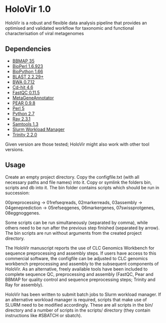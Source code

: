 # HoloVir 1.0 
HoloVir is a robust and flexible data analysis pipeline that provides an optimised and validated workflow for taxonomic and functional characterisation of viral metagenomes

Dependencies
---
- [BBMAP 35](https://sourceforge.net/projects/bbmap/)  
- [BioPerl 1.6.923](http://bioperl.org)  
- [BioPython 1.66](http://biopython.org/)  
- [BLAST 2.2.29+](http://doi.org/10.1186/1471-2105-10-421)
- [BWA 0.7.12](http://doi.org/10.1093/bioinformatics/btp324)  
- [Cd-hit 4.6](http://doi.org/10.1093/bioinformatics/btl158)  
- [FastQC 0.11.5](http://www.bioinformatics.babraham.ac.uk/projects/fastqc/)  
- [MetaGeneAnnotator](http://dx.doi.org/10.1093%2Fdnares%2Fdsn027)  
- [PEAR 0.9.8](http://doi.org/10.1093/bioinformatics/btt593)  
- [Perl 5](https://www.perl.org)  
- [Python 2.7](https://www.python.org)  
- [Ray 2.3.1](http://dx.doi.org/doi:10.1186/gb-2012-13-12-r122)  
- [Samtools 1.3](http://doi.org/10.1093/bioinformatics/btp352)  
- [Slurm Workload Manager](http://slurm.schedmd.com/)  
- [Trinity 2.2.0](http://doi.org/10.1038/nprot.2013.084)  

Given version are those tested; HoloVir might also work with other tool versions.

Usage
---
Create an empty project directory. Copy the configfile.txt (with all necessary paths and file names) into it. Copy or symlink the folders bin, scripts and db into it.
The bin folder contains scripts which should be run in succession:

00preprocessing -> 01refseqreads, 02markerreads, 03assembly -> 04geneprediction -> 05refseqgenes, 06markergenes, 07swissprotgenes, 08eggnoggenes.

Some scripts can be run simultaneously (separated by comma), while others need to be run after the previous step finished (separated by arrow).
The bin scripts are run without arguments from the created project directory.

The HoloVir manuscript reports the use of CLC Genomics Workbench for sequence preprocessing and assembly steps.
If users have access to this commercial software, the configfile can be adjusted to CLC genomics workbench preprocessing and assembly to the subsequent components of HoloVir. As an alternative, freely available tools have been included to complete sequence QC, preprocessing and assembly (FastQC, Pear and BBMAP for quality control and sequence preprocessing steps; Trinity and Ray for assembly).  

HoloVir has been written to submit batch jobs to Slurm workload manager.
If an alternative workload manager is required, scripts that make use of SLURM need to be modified accordingly. These are all scripts in the bin/ directory and a number of scripts in the scripts/ directory (they contain instructions like #SBATCH or sbatch).  
